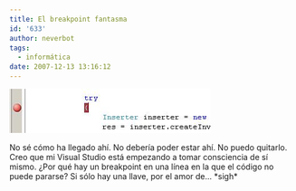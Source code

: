 ```yaml
---
title: El breakpoint fantasma
id: '633'
author: neverbot
tags:
  - informática
date: 2007-12-13 13:16:12
---
```


![El Breakpoint fantasma](./el-breakpoint-fantasma/breakpoint.jpg "El Breakpoint fantasma")

No sé cómo ha llegado ahí. No debería poder estar ahí. No puedo quitarlo. Creo que mi Visual Studio está empezando a tomar consciencia de sí mismo. ¿Por qué hay un breakpoint en una línea en la que el código no puede pararse? Si sólo hay una llave, por el amor de... \*sigh\*
